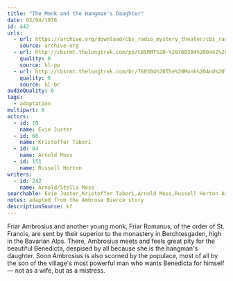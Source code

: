 ```yaml
---
title: "The Monk and the Hangman's Daughter"
date: 03/04/1976
id: 442
urls: 
  - url: https://archive.org/download/cbs_radio_mystery_theater/cbs_radio_mystery_theater-0401-0450.zip/cbs_radio_mystery_theater-0401-0450%2Fcbsrmt_0442_the_monk_and_the_hangmans_daughter.mp3
    source: archive-org
  - url: http://cbsrmt.thelongtrek.com/pp/CBSRMT%20-%20760304%200442%20The%20Monk%20and%20the%20Hangman%27s%20Daughter_pp.mp3
    quality: 0
    source: kl-pp
  - url: http://cbsrmt.thelongtrek.com/br/760304%20The%20Monk%20And%20The%20Hangman%27s%20Daughter%20-%20WOR.mp3
    quality: 0
    source: kl-br
audioQuality: 0
tags: 
  - adaptation
multipart: 0
actors:  
  - id: 10
    name: Evie Juster  
  - id: 66
    name: Kristoffer Tabori  
  - id: 64
    name: Arnold Moss  
  - id: 151
    name: Russell Horton
writers:  
  - id: 242
    name: Arnold/Stella Moss
searchable: Evie Juster,Kristoffer Tabori,Arnold Moss,Russell Horton Arnold/Stella Moss
notes: adapted from the Ambrose Bierce story
descriptionSource: kf
---
```

Friar Ambrosius and another young monk, Friar Romanus, of the order of St. Francis, are sent by their superior to the monastery in Berchtesgaden, high in the Bavarian Alps. There, Ambrosius meets and feels great pity for the beautiful Benedicta, despised by all because she is the hangman's daughter. Soon Ambrosius is also scorned by the populace, most of all by the son of the village's most powerful man who wants Benedicta for himself — not as a wife, but as a mistress.